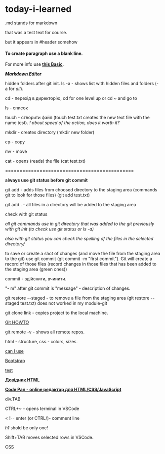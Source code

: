 # today-i-learned

.md stands for markdown

that was a test text for course.

but it appears in #header somehow

#### To create paragraph use a blank line.

For more info use **[this Basic](https://www.markdownguide.org/basic-syntax/)**.

***[Markdown Editor](https://dillinger.io/)***

hidden folders after git init. ls -a - shows list with hidden files and folders (-a for *all*).

cd - перехід в директорію, cd for one level up or cd ~ and go to

ls - список

touch - створити файл (touch test.txt creates the new text file with the name test). *! about speed of the action, does it worth it?*

mkdir - creates directory (mkdir new folder)

cp - copy

mv - move

cat - opens (reads) the file (cat test.txt)

=============================================

**always use git status before git commit**

git add - adds files from choosed directory to the staging area (commands git to look for those files) (git add test.txt)

git add . - all files in a directory will be added to the staging area

check with git status

*all git commands use in git directory that was added to the git previously with git init (to check use git status or ls -a)*

*also with git status you can check the spelling of the files in the selected directory/*

to save or create a shot of changes (and move the file from the staging area to the git) use git commit (git commit -m "first commit"). Git will create a record of those files (record changes in those files that has been added to the staging area (green ones))

commit - здійснити, вчинити.

"- m" after git commit is "message" - description of changes.

git restore --staged <file> - to remove a file from the staging area (git restore --staged test.txt) does not worked in my module-git
  
git clone link - copies project to the local machine.
  
[Git HOWTO](https://githowto.com/uk)
  
git remote -v - shows all remote repos.

html - structure, css - colors, sizes.
  
[can I use](https://caniuse.com/)

[Bootstrap](https://getbootstrap.com/)

[test](https://codepen.io/pen/)
  
**[Довідник HTML](https://developer.mozilla.org/en-US/)**
  
**[Code Pan - online редактор для HTML/CSS/JavaScript](https://codepen.io/)**
  
div.TAB
  
CTRL+~ - opens terminal in VSCode
  
< !-- enter (or CTRL/)- comment line

*h1* shold be only one!

Shift+TAB moves selected rows in VSCode.

CSS <style> puts in html head

colours in CSS starts with # or rgb.

id should be only one(do not use it!). For more united elements use class.

.(dot) and # - selectors for class

CSS vlastyvosti ne chipliaty na ID - nikoly! Do not use id for werstka.

ne yusay style na elementakh

link only in head
  
  парсер іде згори донизу, тому видно буде ті стилі, що в останньому лінку.
  
  css 2 1:16
  
  on page Network all can see haw it reads
  
  margin - outline stroke
  
  pedding - inline stroke
  
  Ctrl+Shift+R renew and clears cache.
  
**USE dash - dash in styles and classes names!**
  
  div - block
  
  span - just for the content size inline
  
  16px - defolt font size in Chrome.
  
  vw and vh - scales element size when you change window size by heigh and with.
  
  div.wrapper+enter - adds all symbols to div and creates class with name from text after the dot "wrapper".
  
  you can't change size of the inline object. Inline object is always according to content size.
  
  4 - 35:48
  
  **flexbox** is enough
  
  browser coordinates starts with 0 zero
  
  right (flex-direction: row) - **X**
  
  down (flex-direction: column) - **Y**
  
  flexbox builds container
  
  *var* - variable, will change all variables used in file.
  
  *:root* - will be available in all style file
  
  *justify-content: space-between* - вирівнює рівномірно (дві колонки рівно по площі)
  
  *justify-content: center* - в центрі
  
  *flex-wrap* - переносить блоки по розміру екрана
  
  *flex-grow: 2;* - рости на число більше(швидше) від інших
  
  *flex-shrink* - зменшуватись.
  
  *flex-basis: 25%;* - початковий розмір елемента % від всього контейнера.
  
  *flex: 1 1 auto;* - де 1 - ґроу, 1 - шрінк, auto - бейзіс.
  
  html-css-module-5 1-20-50
  
  <a href="#" - not open any link
     
 **page grid has 12 columns**
     
 [вага стилів](https://specifishity.com/)
     
 media queries - запускає стилі на різних розмірах екрану.
     
@media (min-width: 200px) and (max-width: 600px) у межах між
 
 with - для конкретного значення.
 
create grid (12, 10, 24 ....) html-css7 1:16:30
     
create mediaquery - html-css7 1:28

 js1 48 - home task
     
**do not duplicate the code**
